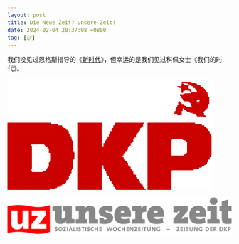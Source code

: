 ```yaml
---
layout: post
title: Die Neue Zeit? Unsere Zeit!
date: 2024-02-04 20:37:08 +0800
tag: [杂]
---
```


我们没见过恩格斯指导的《[新时代](/2023/06/18/Die-Neue-Zeit/)》，但幸运的是我们见过科佩女士《我们的时代》。

![](/styles/images/dkp.png)

![](/styles/images/uz.svg)

